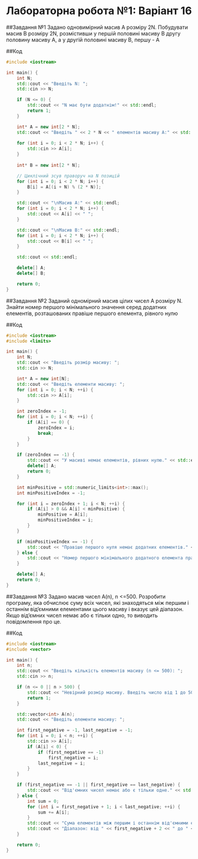 # Лабораторна робота №1: Варіант 16

##Завдання №1
Задано одновимірний масив А розміру 2N.
Побудувати масив В розміру 2N, розмістивши у першій половині масиву В другу половину
масиву А, а у другій половині масиву В, першу - А

##Код
```cpp
#include <iostream>

int main() {
    int N;
    std::cout << "Введіть N: ";
    std::cin >> N;

    if (N <= 0) {
        std::cout << "N має бути додатнім!" << std::endl;
        return 1;
    }

    int* A = new int[2 * N];
    std::cout << "Введіть " << 2 * N << " елементів масиву A:" << std::endl;
    
    for (int i = 0; i < 2 * N; i++) {
        std::cin >> A[i];
    }
    
    int* B = new int[2 * N];

    // Циклічний зсув праворуч на N позицій
    for (int i = 0; i < 2 * N; i++) {
        B[i] = A[(i + N) % (2 * N)];
    }

    std::cout << "\nМасив A:" << std::endl;
    for (int i = 0; i < 2 * N; i++) {
        std::cout << A[i] << " ";
    }

    std::cout << "\nМасив B:" << std::endl;
    for (int i = 0; i < 2 * N; i++) {
        std::cout << B[i] << " ";
    }

    std::cout << std::endl;

    delete[] A;
    delete[] B;

    return 0;
}
```
##Завдання №2
Заданий одномірний масив цілих чисел А розміру N.
Знайти номер першого мінімального значення серед додатних елементів, 
розташованих правіше першого елемента, рівного нулю

##Код
```cpp
#include <iostream>
#include <limits>

int main() {
    int N;
    std::cout << "Введіть розмір масиву: ";
    std::cin >> N;

    int* A = new int[N];
    std::cout << "Введіть елементи масиву: ";
    for (int i = 0; i < N; ++i) {
        std::cin >> A[i];
    }

    int zeroIndex = -1;
    for (int i = 0; i < N; ++i) {
        if (A[i] == 0) {
            zeroIndex = i;
            break;
        }
    }

    if (zeroIndex == -1) {
        std::cout << "У масиві немає елементів, рівних нулю." << std::endl;
        delete[] A;
        return 0;
    }

    int minPositive = std::numeric_limits<int>::max();
    int minPositiveIndex = -1;

    for (int i = zeroIndex + 1; i < N; ++i) {
        if (A[i] > 0 && A[i] < minPositive) {
            minPositive = A[i];
            minPositiveIndex = i;
        }
    }

    if (minPositiveIndex == -1) {
        std::cout << "Правіше першого нуля немає додатних елементів." << std::endl;
    } else {
        std::cout << "Номер першого мінімального додатного елемента правіше першого нуля: " << minPositiveIndex << std::endl;
    }

    delete[] A;
    return 0;
}
```
##Завдання №3
Задано масив чисел 
A(n), n <=500. Розробити програму, яка обчислює суму всіх чисел, які знаходяться між першим і 
останнім від’ємними елементами цього масиву і вказує цей діапазон. Якщо від’ємних чисел 
немає або є тільки одно, то виводить повідомлення про це.

##Код
```cpp
#include <iostream>
#include <vector>

int main() {
    int n;
    std::cout << "Введіть кількість елементів масиву (n <= 500): ";
    std::cin >> n;

    if (n <= 0 || n > 500) {
        std::cout << "Невірний розмір масиву. Введіть число від 1 до 500." << std::endl;
        return 1;
    }

    std::vector<int> A(n);
    std::cout << "Введіть елементи масиву: ";

    int first_negative = -1, last_negative = -1;
    for (int i = 0; i < n; ++i) {
        std::cin >> A[i];
        if (A[i] < 0) {
            if (first_negative == -1)
                first_negative = i;
            last_negative = i;
        }
    }

    if (first_negative == -1 || first_negative == last_negative) {
        std::cout << "Від'ємних чисел немає або є тільки одне." << std::endl;
    } else {
        int sum = 0;
        for (int i = first_negative + 1; i < last_negative; ++i) {
            sum += A[i];
        }
        std::cout << "Сума елементів між першим і останнім від'ємними елементами: " << sum << std::endl;
        std::cout << "Діапазон: від " << first_negative + 2 << " до " << last_negative << std::endl;
    }

    return 0;
}
```
